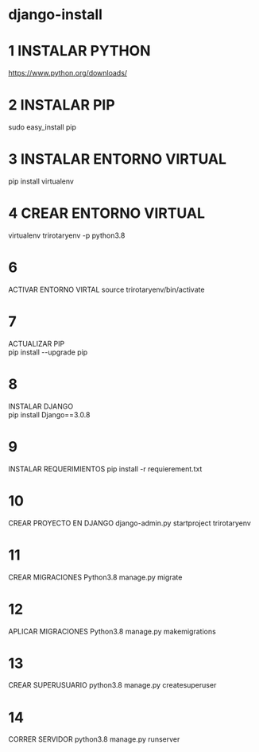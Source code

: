 # django-install

# 1 INSTALAR PYTHON<br>
https://www.python.org/downloads/

# 2 INSTALAR PIP<br>
sudo easy_install pip

# 3 INSTALAR ENTORNO VIRTUAL<br>
pip install virtualenv


# 4 CREAR ENTORNO VIRTUAL<br>
virtualenv trirotaryenv -p python3.8


# 6
ACTIVAR ENTORNO VIRTAL
source trirotaryenv/bin/activate


# 7
ACTUALIZAR PIP<br>
pip install --upgrade pip


# 8
INSTALAR DJANGO<br>
pip install Django==3.0.8


# 9
INSTALAR REQUERIMIENTOS
pip install -r requierement.txt


# 10
CREAR PROYECTO EN DJANGO
django-admin.py startproject trirotaryenv


# 11
CREAR MIGRACIONES
Python3.8 manage.py migrate  


# 12
APLICAR MIGRACIONES
Python3.8 manage.py makemigrations  


# 13
CREAR SUPERUSUARIO
python3.8 manage.py createsuperuser


# 14
CORRER SERVIDOR
python3.8 manage.py runserver
